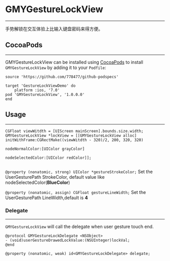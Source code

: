 # GMYGestureLockView
- - -

手势解锁在交互体验上比输入键盘密码来得方便。



## CocoaPods
- - -

GMYGestureLockView can be installed using [CocoaPods](https://cocoapods.org/) to install `GMYGestureLockView` by adding it to your `Podfile`:

```
source 'https://github.com/778477/github-podspecs'

target 'GestureLockViewDemo' do
	platform :ios, '7.0'
pod 'GMYGestureLockView', '1.0.0.0'
end

```


## Usage
- - -

```
CGFloat viewWitdth = [UIScreen mainScreen].bounds.size.width;
GMYGestureLockView *lockView = [[GMYGestureLockView alloc] initWithFrame:CGRectMake((viewWitdth - 320)/2, 200, 320, 320)
                                                             nodeNormalColor:[UIColor grayColor]
                                                           nodeSelectedColor:[UIColor redColor]];
            
```

`@property (nonatomic, strong) UIColor *gestureStrokeColor;` Set the UserGesturePath StrokeColor, default value like nodeSelectedColor(**BlueColor**)

`@property (nonatomic, assign) CGFloat gestureLineWidth;` Set the UserGesturePath LineWidth,default is **4**



### Delegate
- - -

`GMYGestureLockView` will call the delegate when user gesture touch end.


```
@protocol GMYGestureLockDelegate <NSObject>
- (void)userGestureDrawedLockValue:(NSUInteger)lockVal;
@end

@property (nonatomic, weak) id<GMYGestureLockDelegate> delegate;
```
